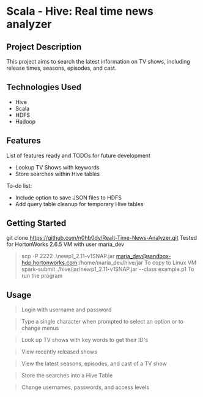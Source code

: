 # Scala - Hive: Real time news analyzer

## Project Description

This project aims to search the latest information on TV shows, including release times, seasons, episodes, and cast. 

## Technologies Used

* Hive
* Scala
* HDFS
* Hadoop

## Features

List of features ready and TODOs for future development
* Lookup TV Shows with keywords
* Store searches within Hive tables

To-do list:
* Include option to save JSON files to HDFS
* Add query table cleanup for temporary Hive tables

## Getting Started
   
git clone https://github.com/n0hb0dy/Realt-Time-News-Analyzer.git
Tested for HortonWorks 2.6.5 VM with user maria_dev 

> scp -P 2222 .\newp1_2.11-v1SNAP.jar maria_dev@sandbox-hdp.hortonworks.com:/home/maria_dev/hive/jar
> To copy to Linux VM
> spark-submit ./hive/jar/newp1_2.11-v1SNAP.jar --class example.p1
> To run the program

## Usage

> Login with username and password

> Type a single character when prompted to select an option or to change menus

> Look up TV shows with key words to get their ID's

> View recently released shows

> View the latest seasons, episodes, and cast of a TV show

> Store the searches into a Hive Table

> Change usernames, passwords, and access levels
